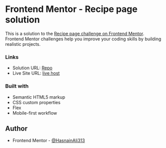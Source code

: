 # Frontend Mentor - Recipe page solution

This is a solution to the [Recipe page challenge on Frontend Mentor](https://www.frontendmentor.io/challenges/recipe-page-KiTsR8QQKm). Frontend Mentor challenges help you improve your coding skills by building realistic projects. 


### Links

- Solution URL: [Repo](https://github.com/HasnainAli313/Frontend-Mentor-Challenge-2)
- Live Site URL: [live host](https://hasnainali313.github.io/Frontend-Mentor-Challenge-2/)

### Built with

- Semantic HTML5 markup
- CSS custom properties
- Flex
- Mobile-first workflow

## Author
- Frontend Mentor - [@HasnainAli313](https://www.frontendmentor.io/profile/HasnainAli313)



